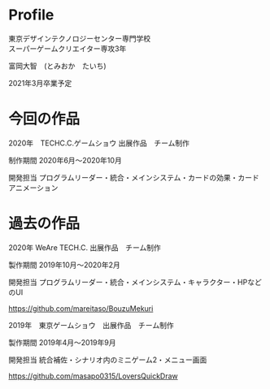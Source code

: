 # Profile

東京デザインテクノロジーセンター専門学校  
スーパーゲームクリエイター専攻3年

富岡大智　(とみおか　たいち)  

2021年3月卒業予定

# 今回の作品  
2020年　TECHC.C.ゲームショウ 出展作品　チーム制作

制作期間 2020年6月～2020年10月

開発担当
プログラムリーダー・統合・メインシステム・カードの効果・カードアニメーション

# 過去の作品
2020年 WeAre TECH.C. 出展作品　チーム制作

製作期間 2019年10月～2020年2月  

開発担当
プログラムリーダー・統合・メインシステム・キャラクター・HPなどのUI

https://github.com/mareitaso/BouzuMekuri


2019年　東京ゲームショウ　出展作品　チーム制作

製作期間 2019年4月～2019年9月  

開発担当
統合補佐・シナリオ内のミニゲーム2・メニュー画面

https://github.com/masapo0315/LoversQuickDraw
